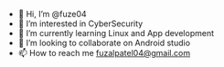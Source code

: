 - 👋 Hi, I’m @fuze04
- 👀 I’m interested in CyberSecurity
- 🌱 I’m currently learning Linux and App development
- 💞️ I’m looking to collaborate on Android studio
- 📫 How to reach me fuzalpatel04@gmail.com


<!---
fuze04/fuze04 is a ✨ special ✨ repository because its `README.md` (this file) appears on your GitHub profile.
You can click the Preview link to take a look at your changes.
--->
